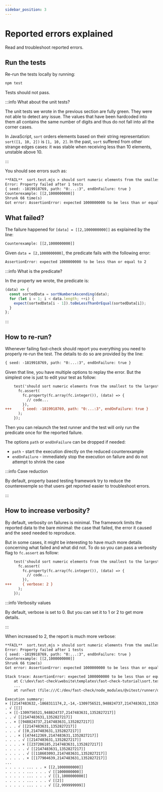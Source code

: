 ```yaml
---
sidebar_position: 3
---
```


# Reported errors explained

Read and troubleshoot reported errors.

## Run the tests

Re-run the tests locally by running:

```bash npm2yarn
npm test
```

Tests should not pass.

:::info What about the unit tests?

The unit tests we wrote in the previous section are fully green. They were not able to detect any issue. The values that have been hardcoded into them all contains the same number of digits and thus do not fall into all the corner cases.

In JavaScript, `sort` orders elements based on their string representation: `sort([1, 10, 2])` is `[1, 10, 2]`. In the past, `sort` suffered from other strange edges cases: it was stable when receiving less than 10 elements, unstable above 10.

:::

You should see errors such as:

```txt
**FAIL**  sort.test.mjs > should sort numeric elements from the smallest to the largest one
Error: Property failed after 1 tests
{ seed: -1819918769, path: "0:...:3", endOnFailure: true }
Counterexample: [[2,1000000000]]
Shrunk 66 time(s)
Got error: AssertionError: expected 1000000000 to be less than or equal to 2
```

## What failed?

The failure happened for `[data] = [[2,1000000000]]` as explained by the line:

```txt
Counterexample: [[2,1000000000]]
```

Given `data = [2,1000000000]`, the predicate fails with the following error:

```txt
AssertionError: expected 1000000000 to be less than or equal to 2
```

:::info What is the predicate?

In the property we wrote, the predicate is:

```js
(data) => {
  const sortedData = sortNumbersAscending(data);
  for (let i = 1; i < data.length; ++i) {
    expect(sortedData[i - 1]).toBeLessThanOrEqual(sortedData[i]);
  }
};
```

:::

## How to re-run?

Whenever failing fast-check should report you everything you need to properly re-run the test. The details to do so are provided by the line:

```txt
{ seed: -1819918769, path: "0:...:3", endOnFailure: true }
```

Given that line, you have multiple options to replay the error. But the simplest one is just to edit your test as follow:

```diff title="sort.test.mjs"
    test('should sort numeric elements from the smallest to the largest one', () => {
      fc.assert(
        fc.property(fc.array(fc.integer()), (data) => {
          // code...
        }),
+++     { seed: -1819918769, path: "0:...:3", endOnFailure: true }
      );
    });
```

Then you can relaunch the test runner and the test will only run the predicate once for the reported failure.

The options `path` or `endOnFailure` can be dropped if needed:

- `path` - start the execution directly on the reduced counterexample
- `endOnFailure` - immediately stop the execution on failure and do not attempt to shrink the case

:::info Case reduction

By default, property based testing framework try to reduce the counterexemple so that users get reported easier to troubleshoot errors.

:::

## How to increase verbosity?

By default, verbosity on failures is minimal. The framework limits the reported data to the bare minimal: the case that failed, the error it caused and the seed needed to reproduce.

But in some cases, it might be interesting to have much more details concerning what failed and what did not. To do so you can pass a verbosity flag to `fc.assert` as follow:

```diff title="sort.test.mjs"
    test('should sort numeric elements from the smallest to the largest one', () => {
      fc.assert(
        fc.property(fc.array(fc.integer()), (data) => {
          // code...
        }),
+++     { verbose: 2 }
      );
    });
```

:::info Verbosity values

By default, verbose is set to 0. But you can set it to 1 or 2 to get more details.

:::

When increased to 2, the report is much more verbose:

```txt
**FAIL**  sort.test.mjs > should sort numeric elements from the smallest to the largest one
Error: Property failed after 1 tests
{ seed: -1819918769, path: "0:...:3", endOnFailure: true }
Counterexample: [[2,1000000000]]
Shrunk 66 time(s)
Got error: AssertionError: expected 1000000000 to be less than or equal to 2

Stack trace: AssertionError: expected 1000000000 to be less than or equal to 2
    at C:\dev\fast-check\website\templates\fast-check-tutorial\sort.test.mjs:10:35
    ...
    at runTest (file:///C:/dev/fast-check/node_modules/@vitest/runner/dist/index.js:444:15)

Execution summary:
× [[2147483632,-1868311174,2,-14,-1309756521,948824737,2147483631,1352827217]]
. √ [[]]
. × [[-1309756521,948824737,2147483631,1352827217]]
. . √ [[2147483631,1352827217]]
. . × [[948824737,2147483631,1352827217]]
. . . √ [[2147483631,1352827217]]
. . . √ [[0,2147483631,1352827217]]
. . . × [[474412369,2147483631,1352827217]]
. . . . √ [[2147483631,1352827217]]
. . . . × [[237206185,2147483631,1352827217]]
. . . . . √ [[2147483631,1352827217]]
. . . . . √ [[118603093,2147483631,1352827217]]
. . . . . × [[177904639,2147483631,1352827217]]
...
. . . . . ... . . × [[2,1000000000]]
. . . . . ... . . . √ [[1000000000]]
. . . . . ... . . . √ [[1,1000000000]]
. . . . . ... . . . √ [[2]]
. . . . . ... . . . √ [[2,999999999]]
```
